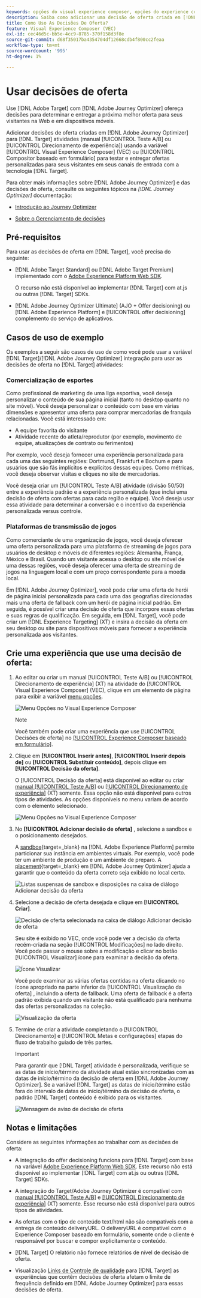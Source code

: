 ```yaml
---
keywords: opções do visual experience composer, opções do experience composer, opções de experiência, decisão da oferta, offer decisioning, ajo, jornada otimizer
description: Saiba como adicionar uma decisão de oferta criada em [!DNL Adobe Journey Optimizer] para uma atividade .
title: Como Uso As Decisões De Oferta?
feature: Visual Experience Composer (VEC)
exl-id: cec46d5c-bb5e-4cc9-8785-370f158d3f8e
source-git-commit: d68f35017ba4354704df12668cdb4f800cc2feaa
workflow-type: tm+mt
source-wordcount: '995'
ht-degree: 1%

---
```


# Usar decisões de oferta

Use [!DNL Adobe Target] com [!DNL Adobe Journey Optimizer] ofereça decisões para determinar e entregar a próxima melhor oferta para seus visitantes na Web e em dispositivos móveis.

Adicionar decisões de oferta criadas em [!DNL Adobe Journey Optimizer] para [!DNL Target] atividades (manual [!UICONTROL Teste A/B] ou [!UICONTROL Direcionamento de experiência]) usando a variável [!UICONTROL Visual Experience Composer] (VEC) ou [!UICONTROL Compositor baseado em formulário] para testar e entregar ofertas personalizadas para seus visitantes em seus canais de entrada com a tecnologia [!DNL Target].

Para obter mais informações sobre [!DNL Adobe Journey Optimizer] e das decisões de oferta, consulte os seguintes tópicos na *[!DNL Journey Optimizer]* documentação:

* [Introdução ao Journey Optimizer](https://experienceleague.adobe.com/docs/journey-optimizer/using/get-started/get-started.html)

* [Sobre o Gerenciamento de decisões](https://experienceleague.adobe.com/docs/journey-optimizer/using/offer-decisioniong/get-started/starting-offer-decisioning.html)

## Pré-requisitos

Para usar as decisões de oferta em [!DNL Target], você precisa do seguinte:

* [!DNL Adobe Target Standard] ou [!DNL Adobe Target Premium] implementado com o [Adobe Experience Platform Web SDK](/help/main/c-implementing-target/c-implementing-target-for-client-side-web/aep-web-sdk.md).

   O recurso não está disponível ao implementar [!DNL Target] com at.js ou outras [!DNL Target] SDKs.

* [!DNL Adobe Journey Optimizer Ultimate] (AJO + Offer decisioning) ou [!DNL Adobe Experience Platform] e [!UICONTROL offer decisioning] complemento do serviço de aplicativos.

## Casos de uso de exemplo

Os exemplos a seguir são casos de uso de como você pode usar a variável [!DNL Target]/[!DNL Adobe Journey Optimizer] integração para usar as decisões de oferta no [!DNL Target] atividades:

### Comercialização de esportes

Como profissional de marketing de uma liga esportiva, você deseja personalizar o conteúdo de sua página inicial (tanto no desktop quanto no site móvel). Você deseja personalizar o conteúdo com base em várias dimensões e apresentar uma oferta para comprar mercadorias de franquia relacionadas. Você está interessado em:

* A equipe favorita do visitante
* Atividade recente do atleta/reprodutor (por exemplo, movimento de equipe, atualizações de contrato ou ferimentos)

Por exemplo, você deseja fornecer uma experiência personalizada para cada uma das seguintes regiões: Dortmund, Frankfurt e Bochum e para usuários que são fãs implícitos e explícitos dessas equipes. Como métricas, você deseja observar visitas e cliques no site de mercadorias.

Você deseja criar um [!UICONTROL Teste A/B] atividade (divisão 50/50) entre a experiência padrão e a experiência personalizada (que inclui uma decisão de oferta com ofertas para cada região e equipe). Você deseja usar essa atividade para determinar a conversão e o incentivo da experiência personalizada versus controle.

### Plataformas de transmissão de jogos

Como comerciante de uma organização de jogos, você deseja oferecer uma oferta personalizada para uma plataforma de streaming de jogos para usuários de desktop e móveis de diferentes regiões: Alemanha, França, México e Brasil. Quando um visitante acessa o desktop ou site móvel de uma dessas regiões, você deseja oferecer uma oferta de streaming de jogos na linguagem local e com um preço correspondente para a moeda local.

Em [!DNL Adobe Journey Optimizer], você pode criar uma oferta de herói de página inicial personalizada para cada uma das geografias direcionadas mais uma oferta de fallback com um herói de página inicial padrão. Em seguida, é possível criar uma decisão de oferta que incorpore essas ofertas e suas regras de qualificação. Em seguida, em [!DNL Target], você pode criar um [!DNL Experience Targeting] (XT) e insira a decisão da oferta em seu desktop ou site para dispositivos móveis para fornecer a experiência personalizada aos visitantes.

## Crie uma experiência que use uma decisão de oferta:

1. Ao editar ou criar um manual [!UICONTROL Teste A/B] ou [!UICONTROL Direcionamento de experiência] (XT) na atividade do [!UICONTROL Visual Experience Composer] (VEC), clique em um elemento de página para exibir a variável [menu opções](/help/main/c-experiences/c-visual-experience-composer/viztarget-options.md).

   ![Menu Opções no Visual Experience Composer](assets/options-menu1.png)

   >[!NOTE]
   >
   >Você também pode criar uma experiência que use [!UICONTROL Decisões de oferta] no [[!UICONTROL Experience Composer baseado em formulário]](/help/main/c-experiences/form-experience-composer.md).

1. Clique em **[!UICONTROL Inserir antes]**, **[!UICONTROL Inserir depois de]** ou **[!UICONTROL Substituir conteúdo]**, depois clique em **[!UICONTROL Decisão da oferta]**.

   O [!UICONTROL Decisão da oferta] está disponível ao editar ou criar [manual [!UICONTROL Teste A/B]](/help/main/c-activities/t-test-ab/test-ab.md#types) ou [[!UICONTROL Direcionamento de experiência]](/help/main/c-activities/t-experience-target/experience-target.md) (XT) somente. Essa opção não está disponível para outros tipos de atividades. As opções disponíveis no menu variam de acordo com o elemento selecionado.

   ![Menu Opções no Visual Experience Composer](assets/options-menu.png)

1. No **[!UICONTROL Adicionar decisão de oferta]** , selecione a sandbox e o posicionamento desejados.

   A [sandbox](https://experienceleague.adobe.com/docs/experience-platform/sandbox/ui/overview.html){target=_blank} na [!DNL Adobe Experience Platform] permite particionar sua instância em ambientes virtuais. Por exemplo, você pode ter um ambiente de produção e um ambiente de preparo. A [placement](https://experienceleague.adobe.com/docs/journey-optimizer/using/offer-decisioniong/create-components/creating-placements.html){target=_blank} em [!DNL Adobe Journey Optimizer] ajuda a garantir que o conteúdo da oferta correto seja exibido no local certo.

   ![Listas suspensas de sandbox e disposições na caixa de diálogo Adicionar decisão da oferta](/help/main/c-integrating-target-with-mac/ajo/assets/sandbox-placement.png)

1. Selecione a decisão de oferta desejada e clique em **[!UICONTROL Criar]**.

   ![Decisão de oferta selecionada na caixa de diálogo Adicionar decisão de oferta](assets/offer-decision.png)

   Seu site é exibido no VEC, onde você pode ver a decisão da oferta recém-criada na seção [!UICONTROL Modificações] no lado direito. Você pode passar o mouse sobre a modificação e clicar no botão [!UICONTROL Visualizar] ícone para examinar a decisão da oferta.

   ![Ícone Visualizar](assets/preview-icon.png)

   Você pode examinar as várias ofertas contidas na oferta clicando no ícone apropriado na parte inferior da [!UICONTROL Visualização da oferta] , incluindo a oferta de fallback. Uma oferta de fallback é a oferta padrão exibida quando um visitante não está qualificado para nenhuma das ofertas personalizadas na coleção.

   ![Visualização da oferta](assets/offer-preview.png)

1. Termine de criar a atividade completando o [!UICONTROL Direcionamento] e [!UICONTROL Metas e configurações] etapas do fluxo de trabalho guiado de três partes.

   >[!IMPORTANT]
   >
   >Para garantir que [!DNL Target] atividade é personalizada, verifique se as datas de início/término da atividade atual estão sincronizadas com as datas de início/término da decisão de oferta em [!DNL Adobe Journey Optimizer]. Se a variável [!DNL Target] as datas de início/término estão fora do intervalo de datas de início/término da decisão de oferta, o padrão [!DNL Target] conteúdo é exibido para os visitantes.

   ![Mensagem de aviso de decisão de oferta](/help/main/c-integrating-target-with-mac/ajo/assets/offer-decision-warning.png)

## Notas e limitações

Considere as seguintes informações ao trabalhar com as decisões de oferta:

* A integração do offer decisioning funciona para [!DNL Target] com base na variável [Adobe Experience Platform Web SDK](/help/main/c-implementing-target/c-implementing-target-for-client-side-web/aep-web-sdk.md). Este recurso não está disponível ao implementar [!DNL Target] com at.js ou outras [!DNL Target] SDKs.

* A integração do Target/Adobe Journey Optimizer é compatível com [manual [!UICONTROL Teste A/B]](/help/main/c-activities/t-test-ab/test-ab.md#types) e [[!UICONTROL Direcionamento de experiência]](/help/main/c-activities/t-experience-target/experience-target.md) (XT) somente. Esse recurso não está disponível para outros tipos de atividades.

* As ofertas com o tipo de conteúdo text/html não são compatíveis com a entrega de conteúdo deliveryURL. O deliveryURL é compatível com o Experience Composer baseado em formulário, somente onde o cliente é responsável por buscar e compor explicitamente o conteúdo.

* [!DNL Target] O relatório não fornece relatórios de nível de decisão de oferta.

* Visualização [Links de Controle de qualidade](/help/main/c-activities/c-activity-qa/activity-qa.md) para [!DNL Target] as experiências que contêm decisões de oferta afetam o limite de frequência definido em [!DNL Adobe Journey Optimizer] para essas decisões de oferta.
